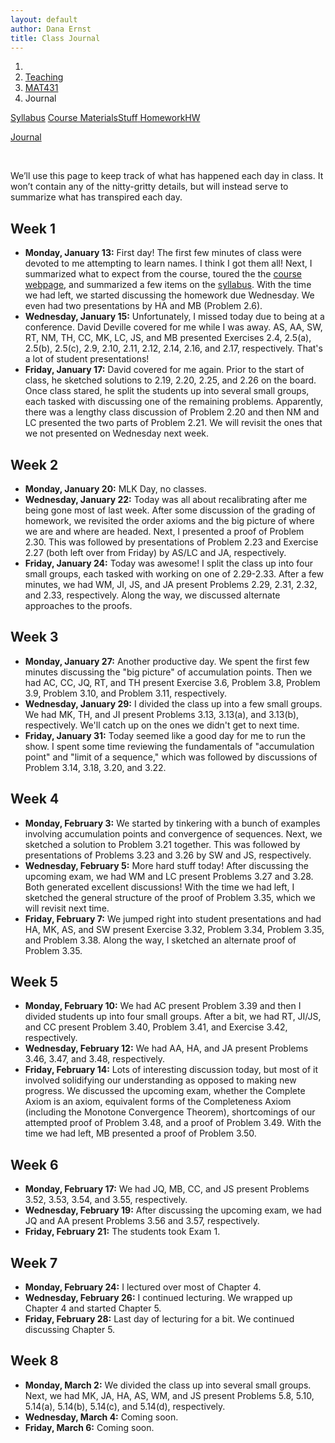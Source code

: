 ```yaml
---
layout: default
author: Dana Ernst
title: Class Journal
---
```


<ol class="breadcrumb">
  <li><a href="/"><i class="fa fa-home"></i></a></li>
  <li><a href="/teaching/">Teaching</a></li>
  <li><a href="/teaching/mat431s20">MAT431</a></li>
  <li class="active">Journal</li>
</ol>

<div class="row">
<div class="col-xs-12">
<div class="btn-group btn-group-justified">
<a class="btn btn-default btn-success" href="{{site.baseurl}}/teaching/mat431s20/syllabus/">Syllabus</a>

<a class="btn btn-default btn-primary" href="{{site.baseurl}}/teaching/mat431s20/materials/">
<span class="hidden-xs">Course Materials</span><span class="visible-xs">Stuff</span>
</a>

<a class="btn btn-default btn-warning" href="{{site.baseurl}}/teaching/mat431s20/homework/">
<span class="hidden-xs">Homework</span><span class="visible-xs">HW</span>
</a>

<a class="btn btn-default btn-info" href="{{site.baseurl}}/teaching/mat431s20/journal/">Journal</a>
</div>
</div>
</div>

<br>

We’ll use this page to keep track of what has happened each day in class. It won’t contain any of the nitty-gritty details, but will instead serve to summarize what has transpired each day.

## Week 1 ##

<ul class="fa-ul">
  <li><i class="fa-li far fa-calendar-check"></i><b>Monday, January 13:</b> First day! The first few minutes of class were devoted to me attempting to learn names. I think I got them all! Next, I summarized what to expect from the course, toured the the <a href="{{site.baseurl}}/teaching/mat431s20/">course webpage</a>, and summarized a few items on the <a href="{{site.baseurl}}/teaching/mat431s20/syllabus/">syllabus</a>. With the time we had left, we started discussing the homework due Wednesday.  We even had two presentations by HA and MB (Problem 2.6).</li>
  <li><i class="fa-li far fa-calendar-check"></i><b>Wednesday, January 15:</b> Unfortunately, I missed today due to being at a conference. David Deville covered for me while I was away. AS, AA, SW, RT, NM, TH, CC, MK, LC, JS, and MB presented Exercises 2.4, 2.5(a), 2.5(b), 2.5(c), 2.9, 2.10, 2.11, 2.12, 2.14, 2.16, and 2.17, respectively.  That's a lot of student presentations!</li>
  <li><i class="fa-li far fa-calendar-check"></i><b>Friday, January 17:</b> David covered for me again.  Prior to the start of class, he sketched solutions to 2.19, 2.20, 2.25, and 2.26 on the board. Once class stared, he split the students up into several small groups, each tasked with discussing one of the remaining problems.  Apparently, there was a lengthy class discussion of Problem 2.20 and then NM and LC presented the two parts of Problem 2.21. We will revisit the ones that we not presented on Wednesday next week.</li>
</ul>

## Week 2 ##

<ul class="fa-ul">
  <li><i class="fa-li far fa-calendar-check"></i><b>Monday, January 20:</b> MLK Day, no classes.</li>
  <li><i class="fa-li far fa-calendar-check"></i><b>Wednesday, January 22:</b> Today was all about recalibrating after me being gone most of last week.  After some discussion of the grading of homework, we revisited the order axioms and the big picture of where we are and where are headed.  Next, I presented a proof of Problem 2.30.  This was followed by presentations of Problem 2.23 and Exercise 2.27 (both left over from Friday) by AS/LC and JA, respectively.</li>
  <li><i class="fa-li far fa-calendar-check"></i><b>Friday, January 24:</b> Today was awesome!  I split the class up into four small groups, each tasked with working on one of 2.29-2.33. After a few minutes, we had WM, JI, JS, and JA present Problems 2.29, 2.31, 2.32, and 2.33, respectively. Along the way, we discussed alternate approaches to the proofs.</li>
</ul>

## Week 3 ##

<ul class="fa-ul">
  <li><i class="fa-li far fa-calendar-check"></i><b>Monday, January 27:</b> Another productive day.  We spent the first few minutes discussing the "big picture" of accumulation points.  Then we had AC, CC, JQ, RT, and TH present Exercise 3.6, Problem 3.8, Problem 3.9, Problem 3.10, and Problem 3.11, respectively.</li>
  <li><i class="fa-li far fa-calendar-check"></i><b>Wednesday, January 29:</b> I divided the class up into a few small groups.  We had MK, TH, and JI present Problems 3.13, 3.13(a), and 3.13(b), respectively.  We'll catch up on the ones we didn't get to next time.</li>
  <li><i class="fa-li far fa-calendar-check"></i><b>Friday, January 31:</b> Today seemed like a good day for me to run the show.  I spent some time reviewing the fundamentals of "accumulation point" and "limit of a sequence," which was followed by discussions of Problem 3.14, 3.18, 3.20, and 3.22.</li>
</ul>

## Week 4 ##

<ul class="fa-ul">
  <li><i class="fa-li far fa-calendar-check"></i><b>Monday, February 3:</b> We started by tinkering with a bunch of examples involving accumulation points and convergence of sequences. Next, we sketched a solution to Problem 3.21 together.  This was followed by presentations of Problems 3.23 and 3.26 by SW and JS, respectively.</li>
  <li><i class="fa-li far fa-calendar-check"></i><b>Wednesday, February 5:</b> More hard stuff today!  After discussing the upcoming exam, we had WM and LC present Problems 3.27 and 3.28.  Both generated excellent discussions!  With the time we had left, I sketched the general structure of the proof of Problem 3.35, which we will revisit next time.</li>
  <li><i class="fa-li far fa-calendar-check"></i><b>Friday, February 7:</b> We jumped right into student presentations and had HA, MK, AS, and SW present Exercise 3.32, Problem 3.34, Problem 3.35, and Problem 3.38.  Along the way, I sketched an alternate proof of Problem 3.35.</li>
</ul>

## Week 5 ##

<ul class="fa-ul">
  <li><i class="fa-li far fa-calendar-check"></i><b>Monday, February 10:</b> We had AC present Problem 3.39 and then I divided students up into four small groups.  After a bit, we had RT, JI/JS, and CC present Problem 3.40, Problem 3.41, and Exercise 3.42, respectively.</li>
  <li><i class="fa-li far fa-calendar-check"></i><b>Wednesday, February 12:</b> We had AA, HA, and JA present Problems 3.46, 3.47, and 3.48, respectively.</li>
  <li><i class="fa-li far fa-calendar-check"></i><b>Friday, February 14:</b> Lots of interesting discussion today, but most of it involved solidifying our understanding as opposed to making new progress. We discussed the upcoming exam, whether the Complete Axiom is an axiom, equivalent forms of the Completeness Axiom (including the Monotone Convergence Theorem), shortcomings of our attempted proof of Problem 3.48, and a proof of Problem 3.49.  With the time we had left, MB presented a proof of Problem 3.50.</li>
</ul>

## Week 6 ##

<ul class="fa-ul">
  <li><i class="fa-li far fa-calendar-check"></i><b>Monday, February 17:</b> We had JQ, MB, CC, and JS present Problems 3.52, 3.53, 3.54, and 3.55, respectively.</li>
  <li><i class="fa-li far fa-calendar-check"></i><b>Wednesday, February 19:</b> After discussing the upcoming exam, we had JQ and AA present Problems 3.56 and 3.57, respectively.</li>
  <li><i class="fa-li far fa-calendar-check"></i><b>Friday, February 21:</b> The students took Exam 1.</li>
</ul>

## Week 7 ##

<ul class="fa-ul">
  <li><i class="fa-li far fa-calendar-check"></i><b>Monday, February 24:</b> I lectured over most of Chapter 4.</li>
  <li><i class="fa-li far fa-calendar-check"></i><b>Wednesday, February 26:</b> I continued lecturing.  We wrapped up Chapter 4 and started Chapter 5.</li>
  <li><i class="fa-li far fa-calendar-check"></i><b>Friday, February 28:</b> Last day of lecturing for a bit.  We continued discussing Chapter 5.</li>
</ul>

## Week 8 ##

<ul class="fa-ul">
  <li><i class="fa-li far fa-calendar-check"></i><b>Monday, March 2:</b> We divided the class up into several small groups.  Next, we had MK, JA, HA, AS, WM, and JS present Problems 5.8, 5.10, 5.14(a), 5.14(b), 5.14(c), and 5.14(d), respectively.</li>
  <li><i class="fa-li far fa-calendar-check"></i><b>Wednesday, March 4:</b> Coming soon.</li>
  <li><i class="fa-li far fa-calendar-check"></i><b>Friday, March 6:</b> Coming soon.</li>
</ul>
